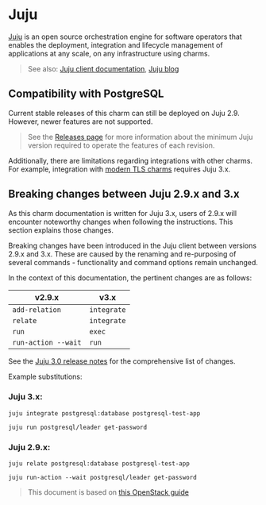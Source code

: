 # Juju

[Juju](https://juju.is/) is an open source orchestration engine for software operators that enables the deployment, integration and lifecycle management of applications at any scale, on any infrastructure using charms.

> See also: [Juju client documentation](https://juju.is/docs/juju), [Juju blog](https://ubuntu.com/blog/tag/juju)

## Compatibility with PostgreSQL

Current stable releases of this charm can still be deployed on Juju 2.9. However, newer features are not supported.
> See the [Releases page](/reference/releases) for more information about the minimum Juju version required to operate the features of each revision. 

Additionally, there are limitations regarding integrations with other charms. For example, integration with  [modern TLS charms](https://charmhub.io/topics/security-with-x-509-certificates) requires Juju 3.x.

## Breaking changes between Juju 2.9.x and 3.x

As this charm documentation is written for Juju 3.x, users of 2.9.x will encounter noteworthy changes when following the instructions. This section explains those changes.

Breaking changes have been introduced in the Juju client between versions 2.9.x and 3.x. These are caused by the renaming and re-purposing of several commands - functionality and command options remain unchanged.

In the context of this documentation, the pertinent changes are as follows:

| v2.9.x | v3.x |
| --- | --- |
|`add-relation`|`integrate`|
|`relate`|`integrate`|
|`run`|`exec`|
|`run-action --wait`|`run`|

See the [Juju 3.0 release notes](https://documentation.ubuntu.com/juju/3.6/reference/juju/juju-roadmap-and-releases/#juju-3-0-0-22-oct-2022) for the comprehensive list of changes.

Example substitutions:

### Juju 3.x:

```text
juju integrate postgresql:database postgresql-test-app

juju run postgresql/leader get-password 
```
### Juju 2.9.x:

```text
juju relate postgresql:database postgresql-test-app

juju run-action --wait postgresql/leader get-password
```
> This document is based on [this OpenStack guide](https://docs.openstack.org/charm-guide/latest/project/support-notes.html#breaking-changes-between-juju-2-9-x-and-3-x)

